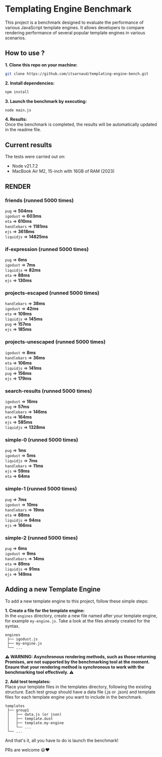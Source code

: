 # Templating Engine Benchmark

This project is a benchmark designed to evaluate the performance of various JavaScript template engines. It allows developers to compare rendering performance of several popular template engines in various scenarios.

## How to use ?

**1. Clone this repo on your machine:**
```bash
git clone https://github.com/itsarnaud/templating-engine-bench.git
```

**2. Install dependencies:**
```bash
npm install
```

**3. Launch the benchmark by executing:**
```bash
node main.js
```

**4. Results:<br/>**
Once the benchmark is completed, the results will be automatically updated in the readme file.

## Current results

The tests were carried out on:
- Node v21.7.2
- MacBook Air M2, 15-inch with 16GB of RAM (2023)

<!-- <render performance> -->
## RENDER 

### friends (runned 5000 times) 
`pug` => **504ms** <br/> 
`igodust` => **603ms** <br/> 
`eta` => **610ms** <br/> 
`handlebars` => **1181ms** <br/> 
`ejs` => **3618ms** <br/> 
`liquidjs` => **14825ms** <br/> 

### if-expression (runned 5000 times) 
`pug` => **6ms** <br/> 
`igodust` => **7ms** <br/> 
`liquidjs` => **82ms** <br/> 
`eta` => **88ms** <br/> 
`ejs` => **130ms** <br/> 

### projects-escaped (runned 5000 times) 
`handlebars` => **38ms** <br/> 
`igodust` => **42ms** <br/> 
`eta` => **109ms** <br/> 
`liquidjs` => **145ms** <br/> 
`pug` => **157ms** <br/> 
`ejs` => **185ms** <br/> 

### projects-unescaped (runned 5000 times) 
`igodust` => **8ms** <br/> 
`handlebars` => **36ms** <br/> 
`eta` => **106ms** <br/> 
`liquidjs` => **141ms** <br/> 
`pug` => **156ms** <br/> 
`ejs` => **179ms** <br/> 

### search-results (runned 5000 times) 
`igodust` => **16ms** <br/> 
`pug` => **57ms** <br/> 
`handlebars` => **146ms** <br/> 
`eta` => **164ms** <br/> 
`ejs` => **585ms** <br/> 
`liquidjs` => **1328ms** <br/> 

### simple-0 (runned 5000 times) 
`pug` => **1ms** <br/> 
`igodust` => **5ms** <br/> 
`liquidjs` => **7ms** <br/> 
`handlebars` => **11ms** <br/> 
`ejs` => **59ms** <br/> 
`eta` => **64ms** <br/> 

### simple-1 (runned 5000 times) 
`pug` => **7ms** <br/> 
`igodust` => **10ms** <br/> 
`handlebars` => **19ms** <br/> 
`eta` => **88ms** <br/> 
`liquidjs` => **94ms** <br/> 
`ejs` => **166ms** <br/> 

### simple-2 (runned 5000 times) 
`pug` => **6ms** <br/> 
`igodust` => **9ms** <br/> 
`handlebars` => **14ms** <br/> 
`eta` => **89ms** <br/> 
`liquidjs` => **91ms** <br/> 
`ejs` => **149ms** <br/> 

<!-- <end> -->

## Adding a new Template Engine

To add a new template engine to this project, follow these simple steps:

**1. Create a file for the template engine:<br/>**
In the `engines` directory, create a new file named after your template engine, for example `my-engine.js`. Take a look at the files already created for the syntax.

```
engines
 ├── igodust.js
 ├── my-engine.js
 └── ...
```
**⚠️ WARNING: Asynchronous rendering methods, such as those returning Promises, are not supported by the benchmarking tool at the moment. Ensure that your rendering method is synchronous to work with the benchmarking tool effectively. ⚠️**

**2. Add test templates: <br/>**
Place your template files in the templates directory, following the existing structure. Each test group should have a data file (.js or .json) and template files for each template engine you want to include in the benchmark.

```
templates
 ├── group1
 │   ├── data.js (or json)
 │   ├── template.dust
 │   ├── template.my-engine
 │   └── ...
 └── ...
```

 And that's it, all you have to do is launch the benchmark!

 PRs are welcome 😃❤️
